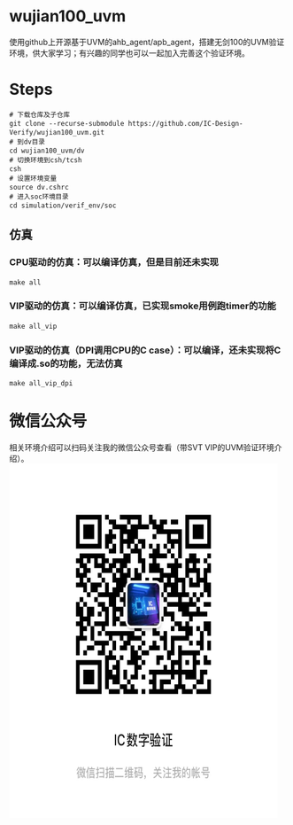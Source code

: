 # wujian100_uvm
使用github上开源基于UVM的ahb_agent/apb_agent，搭建无剑100的UVM验证环境，供大家学习；有兴趣的同学也可以一起加入完善这个验证环境。

# Steps
	# 下载仓库及子仓库
	git clone --recurse-submodule https://github.com/IC-Design-Verify/wujian100_uvm.git
	# 到dv目录
	cd wujian100_uvm/dv
	# 切换环境到csh/tcsh
	csh
	# 设置环境变量
	source dv.cshrc
	# 进入soc环境目录
	cd simulation/verif_env/soc
## 仿真
### CPU驱动的仿真：可以编译仿真，但是目前还未实现
	make all
### VIP驱动的仿真：可以编译仿真，已实现smoke用例跑timer的功能
	make all_vip
### VIP驱动的仿真（DPI调用CPU的C case）：可以编译，还未实现将C编译成.so的功能，无法仿真
	make all_vip_dpi

# 微信公众号
相关环境介绍可以扫码关注我的微信公众号查看（带SVT VIP的UVM验证环境介绍）。
<img src="https://github.com/IC-Design-Verify/wujian100_uvm/blob/main/images/wxgzh.jpg" width="485" height="640" alt="wxgzh" align=center/>
